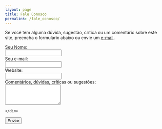```yaml
---
layout: page
title: Fale Conosco
permalink: /fale_conosco/
---
```


Se você tem alguma dúvida, sugestão, crítica ou um comentário sobre este site, preencha o formulário abaixo ou envie um [e-mail](mailto:webmaster@victor3d.com.br). 

<form class="form-horizontal" action="https://srv.victor3d.com.br/fale_conosco/index.php" role="form" Name = "livro" Method = "POST">
  <div class="form-group">
    <label for="nome" class="col-sm-2 control-label">Seu Nome:</label>
    <div class="col-sm-4">
      <input type="text" class="form-control" NAME = "nome" required>
    </div>
  </div>
  <div class="form-group">
    <label for="email" class="col-sm-2 control-label">Seu e-mail:</label>
    <div class="col-sm-4">
      <input type="email" class="form-control" NAME = "email" required>
    </div>
  </div>
  <div class="form-group">
    <label for="site" class="col-sm-2 control-label">Website:</label>
    <div class="col-sm-4">
      <input type="url" class="form-control" NAME = "url">
    </div>
  </div>
  <div class="form-group">
    <label for="site" class="col-sm-6 control-label">Comentários, dúvidas, críticas ou sugestões: </label>
  </div>
  <div class="form-group">
    <div class="col-sm-7">
      <textarea class="form-control" rows="4" name="comment" required></textarea>
    </div>
  </div>
  <div class="form-group">
    <div class="col-sm-7">

    </div>
  </div>
  <div class="form-group">
    <div class="col-sm-offset-2 col-sm-10">
      <button type="submit" class="btn btn-default">Enviar</button>
    </div>
  </div>

</form>
